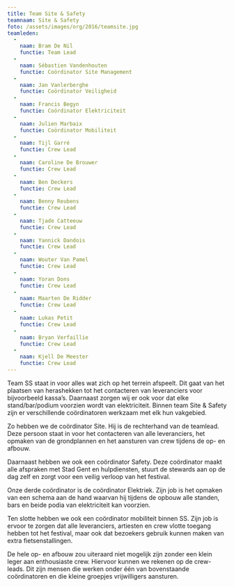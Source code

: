 ```yaml
---
title: Team Site & Safety
teamnaam: Site & Safety
foto: /assets/images/org/2016/teamsite.jpg
teamleden:
  -
    naam: Bram De Nil
    functie: Team Lead
  -
    naam: Sébastien Vandenhouten
    functie: Coördinator Site Management
  -
    naam: Jan Vanlerberghe
    functie: Coördinator Veiligheid
  -
    naam: Francis Begyn
    functie: Coördinator Elektriciteit
  -
    naam: Julien Marbaix
    functie: Coördinator Mobiliteit
  -
    naam: Tijl Garré
    functie: Crew Lead
  -
    naam: Caroline De Brouwer
    functie: Crew Lead
  -
    naam: Ben Deckers
    functie: Crew Lead
  -
    naam: Benny Reubens
    functie: Crew Lead
  -
    naam: Tjade Catteeuw
    functie: Crew Lead
  -
    naam: Yannick Dandois
    functie: Crew Lead
  -
    naam: Wouter Van Pamel
    functie: Crew Lead
  -
    naam: Yoran Dons
    functie: Crew Lead
  -
    naam: Maarten De Ridder
    functie: Crew Lead
  -
    naam: Lukas Petit
    functie: Crew Lead
  -
    naam: Bryan Verfaillie
    functie: Crew Lead
  -
    naam: Kjell De Meester
    functie: Crew Lead
---
```


Team SS staat in voor alles wat zich op het terrein afspeelt. Dit gaat van het plaatsen van herashekken tot het contacteren van leveranciers voor bijvoorbeeld kassa’s. Daarnaast zorgen wij er ook voor dat elke stand/bar/podium voorzien wordt van elektriciteit. Binnen team Site & Safety zijn er verschillende coördinatoren werkzaam met elk hun vakgebied.


Zo hebben we de coördinator Site. Hij is de rechterhand van de teamlead. Deze persoon staat in voor het contacteren van alle leveranciers, het opmaken van de grondplannen en het aansturen van crew tijdens de op- en afbouw.


Daarnaast hebben we ook een coördinator Safety. Deze coördinator maakt alle afspraken met Stad Gent en hulpdiensten, stuurt de stewards aan op de dag zelf en zorgt voor een veilig verloop van het festival.


Onze derde coördinator is de coördinator Elektriek. Zijn job is het opmaken van een schema aan de hand waarvan hij tijdens de opbouw alle standen, bars en beide podia van elektriciteit kan voorzien.


Ten slotte hebben we ook een coördinator mobiliteit binnen SS. Zijn job is ervoor te zorgen dat alle leveranciers, artiesten en crew vlotte toegang hebben tot het festival, maar ook dat bezoekers gebruik kunnen maken van extra fietsenstallingen.


De hele op- en afbouw zou uiteraard niet mogelijk zijn zonder een klein leger aan enthousiaste crew. Hiervoor kunnen we rekenen op de crew-leads. Dit zijn mensen die werken onder één van bovenstaande coördinatoren en die kleine groepjes vrijwilligers aansturen.
